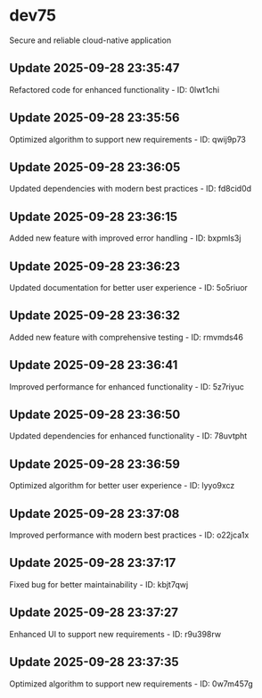 # dev75
Secure and reliable cloud-native application

## Update 2025-09-28 23:35:47
Refactored code for enhanced functionality - ID: 0lwt1chi


## Update 2025-09-28 23:35:56
Optimized algorithm to support new requirements - ID: qwij9p73


## Update 2025-09-28 23:36:05
Updated dependencies with modern best practices - ID: fd8cid0d


## Update 2025-09-28 23:36:15
Added new feature with improved error handling - ID: bxpmls3j


## Update 2025-09-28 23:36:23
Updated documentation for better user experience - ID: 5o5riuor


## Update 2025-09-28 23:36:32
Added new feature with comprehensive testing - ID: rmvmds46


## Update 2025-09-28 23:36:41
Improved performance for enhanced functionality - ID: 5z7riyuc


## Update 2025-09-28 23:36:50
Updated dependencies for enhanced functionality - ID: 78uvtpht


## Update 2025-09-28 23:36:59
Optimized algorithm for better user experience - ID: lyyo9xcz


## Update 2025-09-28 23:37:08
Improved performance with modern best practices - ID: o22jca1x


## Update 2025-09-28 23:37:17
Fixed bug for better maintainability - ID: kbjt7qwj


## Update 2025-09-28 23:37:27
Enhanced UI to support new requirements - ID: r9u398rw


## Update 2025-09-28 23:37:35
Optimized algorithm to support new requirements - ID: 0w7m457g

